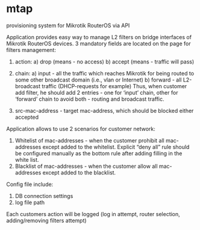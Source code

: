 # mtap
provisioning system for Mikrotik RouterOS via API

Application provides easy way to manage L2 filters on bridge interfaces of Mikrotik RouterOS devices.
3 mandatory fields are located on the page for filters management:
1) action:
a) drop (means - no access)
b) accept (means - traffic will pass)

2) chain:
a) input - all the traffic which reaches Mikrotik for being routed to some other broadcast domain (i.e., vlan or Internet)
b) forward - all L2-broadcast traffic (DHCP-requests for example)
Thus, when customer add filter, he should add 2 entries - one for ‘input’ chain, other for ‘forward’ chain to avoid both - routing and broadcast traffic.

3) src-mac-address - target mac-address, which should be blocked either accepted 

Application allows to use 2 scenarios for customer network:
1) Whitelist of mac-addresses - when the customer prohibit all mac-addresses except added to the whitelist. Explicit “deny all” rule should be configured manually as the bottom rule after adding filling in the white list.
2) Blacklist of mac-addresses - when the customer allow all mac-addresses except added to the blacklist.

Config file include:
1) DB connection settings
2) log file path

Each customers action will be logged (log in attempt, router selection, adding/removing filters attempt) 
